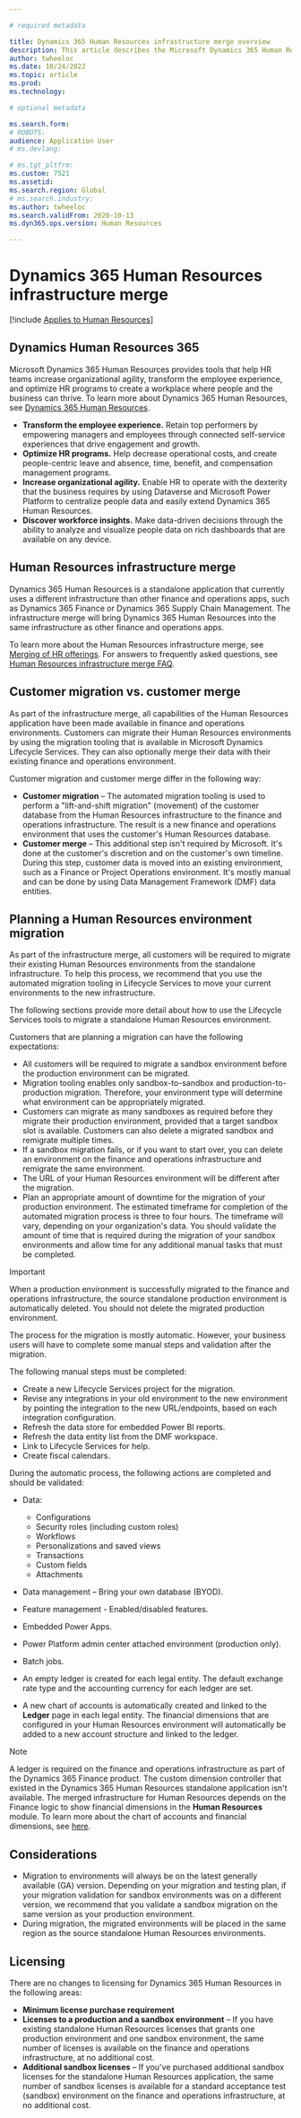 ```yaml
---

# required metadata

title: Dynamics 365 Human Resources infrastructure merge overview
description: This article describes the Microsoft Dynamics 365 Human Resources infrastructure merge.
author: twheeloc
ms.date: 10/24/2022
ms.topic: article
ms.prod: 
ms.technology: 

# optional metadata

ms.search.form: 
# ROBOTS: 
audience: Application User
# ms.devlang: 

# ms.tgt_pltfrm: 
ms.custom: 7521
ms.assetid: 
ms.search.region: Global
# ms.search.industry: 
ms.author: twheeloc
ms.search.validFrom: 2020-10-13
ms.dyn365.ops.version: Human Resources

---
```

# Dynamics 365 Human Resources infrastructure merge 

[!include [Applies to Human Resources](../includes/applies-to-hr.md)]

## Dynamics Human Resources 365

Microsoft Dynamics 365 Human Resources provides tools that help HR teams increase organizational agility, transform the employee experience, and optimize HR programs to create a workplace where people and the business can thrive. To learn more about Dynamics 365 Human Resources, see [Dynamics 365 Human Resources](https://dynamics.microsoft.com/human-resources/overview/).

- **Transform the employee experience.** Retain top performers by empowering managers and employees through connected self-service experiences that drive engagement and growth.
- **Optimize HR programs.** Help decrease operational costs, and create people-centric leave and absence, time, benefit, and compensation management programs.
- **Increase organizational agility.** Enable HR to operate with the dexterity that the business requires by using Dataverse and Microsoft Power Platform to centralize people data and easily extend Dynamics 365 Human Resources.
- **Discover workforce insights.** Make data-driven decisions through the ability to analyze and visualize people data on rich dashboards that are available on any device.

## Human Resources infrastructure merge

Dynamics 365 Human Resources is a standalone application that currently uses a different infrastructure than other finance and operations apps, such as Dynamics 365 Finance or Dynamics 365 Supply Chain Management. The infrastructure merge will bring Dynamics 365 Human Resources into the same infrastructure as other finance and operations apps.

To learn more about the Human Resources infrastructure merge, see [Merging of HR offerings](https://cloudblogs.microsoft.com/dynamics365/it/2021/09/15/merging-of-hr-offerings-brings-capabilities-together-for-customers/). For answers to frequently asked questions, see [Human Resources infrastructure merge FAQ](./hr-infrastructure-merge-faq.md).

## Customer migration vs. customer merge

As part of the infrastructure merge, all capabilities of the Human Resources application have been made available in finance and operations environments. Customers can migrate their Human Resources environments by using the migration tooling that is available in Microsoft Dynamics Lifecycle Services. They can also optionally merge their data with their existing finance and operations environment. 

Customer migration and customer merge differ in the following way:

- **Customer migration** – The automated migration tooling is used to perform a "lift-and-shift migration" (movement) of the customer database from the Human Resources infrastructure to the finance and operations infrastructure. The result is a new finance and operations environment that uses the customer's Human Resources database. 
- **Customer merge** – This additional step isn't required by Microsoft. It's done at the customer's discretion and on the customer's own timeline. During this step, customer data is moved into an existing environment, such as a Finance or Project Operations environment. It's mostly manual and can be done by using Data Management Framework (DMF) data entities. 

## Planning a Human Resources environment migration

As part of the infrastructure merge, all customers will be required to migrate their existing Human Resources environments from the standalone infrastructure. To help this process, we recommend that you use the automated migration tooling in Lifecycle Services to move your current environments to the new infrastructure. 

The following sections provide more detail about how to use the Lifecycle Services tools to migrate a standalone Human Resources environment. 

Customers that are planning a migration can have the following expectations:

- All customers will be required to migrate a sandbox environment before the production environment can be migrated. 
- Migration tooling enables only sandbox-to-sandbox and production-to-production migration. Therefore, your environment type will determine what environment can be appropriately migrated. 
- Customers can migrate as many sandboxes as required before they migrate their production environment, provided that a target sandbox slot is available. Customers can also delete a migrated sandbox and remigrate multiple times. 
- If a sandbox migration fails, or if you want to start over, you can delete an environment on the finance and operations infrastructure and remigrate the same environment.
- The URL of your Human Resources environment will be different after the migration.
- Plan an appropriate amount of downtime for the migration of your production environment. The estimated timeframe for completion of the automated migration process is three to four hours. The timeframe will vary, depending on your organization's data. You should validate the amount of time that is required during the migration of your sandbox environments and allow time for any additional manual tasks that must be completed.

> [!IMPORTANT] 
> When a production environment is successfully migrated to the finance and operations infrastructure, the source standalone production environment is automatically deleted. You should not delete the migrated production environment. 

The process for the migration is mostly automatic. However, your business users will have to complete some manual steps and validation after the migration.

The following manual steps must be completed:

- Create a new Lifecycle Services project for the migration.
- Revise any integrations in your old environment to the new environment by pointing the integration to the new URL/endpoints, based on each integration configuration.
- Refresh the data store for embedded Power BI reports.
- Refresh the data entity list from the DMF workspace.
- Link to Lifecycle Services for help.
- Create fiscal calendars.

During the automatic process, the following actions are completed and should be validated:

- Data:

    - Configurations
    - Security roles (including custom roles)
    - Workflows
    - Personalizations and saved views
    - Transactions
    - Custom fields
    - Attachments

- Data management – Bring your own database (BYOD).
- Feature management - Enabled/disabled features.
- Embedded Power Apps.
- Power Platform admin center attached environment (production only).
- Batch jobs.
- An empty ledger is created for each legal entity. The default exchange rate type and the accounting currency for each ledger are set.
- A new chart of accounts is automatically created and linked to the **Ledger** page in each legal entity. The financial dimensions that are configured in your Human Resources environment will automatically be added to a new account structure and linked to the ledger. 

> [!NOTE]
> A ledger is required on the finance and operations infrastructure as part of the Dynamics 365 Finance product. The custom dimension controller that existed in the Dynamics 365 Human Resources standalone application isn't available. The merged infrastructure for Human Resources depends on the Finance logic to show financial dimensions in the **Human Resources** module. To learn more about the chart of accounts and financial dimensions, see [here](./finance/general-ledger/plan-chart-of-accounts.md). 

## Considerations

- Migration to environments will always be on the latest generally available (GA) version. Depending on your migration and testing plan, if your migration validation for sandbox environments was on a different version, we recommend that you validate a sandbox migration on the same version as your production environment. 
- During migration, the migrated environments will be placed in the same region as the source standalone Human Resources environments.

## Licensing

There are no changes to licensing for Dynamics 365 Human Resources in the following areas: 

- **Minimum license purchase requirement**
- **Licenses to a production and a sandbox environment** – If you have existing standalone Human Resources licenses that grants one production environment and one sandbox environment, the same number of licenses is available on the finance and operations infrastructure, at no additional cost.
- **Additional sandbox licenses** – If you've purchased additional sandbox licenses for the standalone Human Resources application, the same number of sandbox licenses 
is available for a standard acceptance test (sandbox) environment on the finance and operations infrastructure, at no additional cost. 
